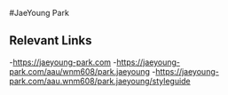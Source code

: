 #JaeYoung Park

## Relevant Links
-https://jaeyoung-park.com
-https://jaeyoung-park.com/aau/wnm608/park.jaeyoung
-https://jaeyoung-park.com/aau.wnm608/park.jaeyoung/styleguide

